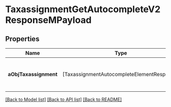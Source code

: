 # TaxassignmentGetAutocompleteV2ResponseMPayload

## Properties
Name | Type | Description | Notes
------------ | ------------- | ------------- | -------------
**aObjTaxassignment** | [TaxassignmentAutocompleteElementResponse] | An array of Taxassignment autocomplete element response. | 

[[Back to Model list]](../README.md#documentation-for-models) [[Back to API list]](../README.md#documentation-for-api-endpoints) [[Back to README]](../README.md)


